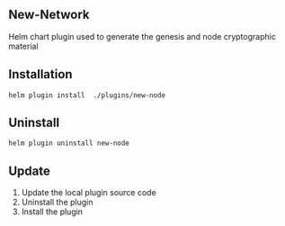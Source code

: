 ## New-Network 

Helm chart plugin used to generate the genesis and node cryptographic material

## Installation

```shell
helm plugin install  ./plugins/new-node
```

## Uninstall

```shell
helm plugin uninstall new-node
```

## Update

1. Update the local plugin source code
2. Uninstall the plugin
3. Install the plugin
